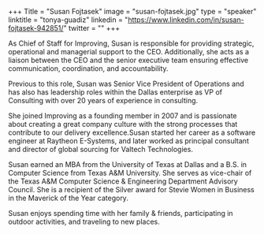 +++
Title = "Susan Fojtasek"
image = "susan-fojtasek.jpg"
type = "speaker"
linktitle = "tonya-guadiz"
linkedin = "https://www.linkedin.com/in/susan-fojtasek-942851/"
twitter = ""
+++

As Chief of Staff for Improving, Susan is responsible for providing strategic, operational and managerial support to the CEO. Additionally, she acts as a liaison between the CEO and the senior executive team ensuring effective communication, coordination, and accountability. 

Previous to this role, Susan was Senior Vice President of Operations and has also has leadership roles within the Dallas enterprise as VP of Consulting with over 20 years of experience in consulting.

She joined Improving as a founding member in 2007 and is passionate about creating a great company culture with the strong processes that contribute to our delivery excellence.Susan started her career as a software engineer at Raytheon E-Systems, and later worked as principal consultant and director of global sourcing for Valtech Technologies.

Susan earned an MBA from the University of Texas at Dallas and a B.S. in Computer Science from Texas A&M University. She serves as vice-chair of the Texas A&M Computer Science & Engineering Department Advisory Council. She is a recipient of the Silver award for Stevie Women in Business in the Maverick of the Year category.

Susan enjoys spending time with her family & friends, participating in outdoor activities, and traveling to new places.